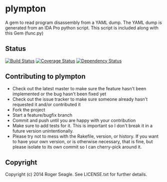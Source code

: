 # plympton

A gem to read program disassembly from a YAML dump.  The YAML dump is generated from an IDA Pro python script.  This script is included along with this Gem (func.py)

## Status
[![Build Status](https://travis-ci.org/rogwfu/plympton.png)](https://travis-ci.org/rogwfu/plympton)
[![Coverage Status](https://coveralls.io/repos/rogwfu/plympton/badge.png)](https://coveralls.io/r/rogwfu/plympton)
[![Dependency Status](https://www.versioneye.com/user/projects/5435dad0b2a9c5c97600011c/badge.svg?style=flat)](https://www.versioneye.com/user/projects/5435dad0b2a9c5c97600011c)

## Contributing to plympton
 
* Check out the latest master to make sure the feature hasn't been implemented or the bug hasn't been fixed yet
* Check out the issue tracker to make sure someone already hasn't requested it and/or contributed it
* Fork the project
* Start a feature/bugfix branch
* Commit and push until you are happy with your contribution
* Make sure to add tests for it. This is important so I don't break it in a future version unintentionally.
* Please try not to mess with the Rakefile, version, or history. If you want to have your own version, or is otherwise necessary, that is fine, but please isolate to its own commit so I can cherry-pick around it.

## Copyright

Copyright (c) 2014 Roger Seagle. See LICENSE.txt for
further details.

